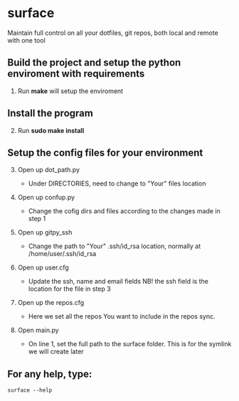 # surface
Maintain full control on all your dotfiles, git repos, both local and remote with one tool

## Build the project and setup the python enviroment with requirements
1.  Run **make** will setup the enviroment

## Install the program
2.  Run **sudo make install** 

## Setup the config files for your environment

3.  Open up dot_path.py
    *  Under DIRECTORIES, need to change to "Your" files location

4.  Open up confup.py
    *  Change the cofig dirs and files according to the changes made in step 1

5.  Open up gitpy_ssh
    *  Change the path to "Your" .ssh/id_rsa location, normally at /home/user/.ssh/id_rsa

6.  Open up user.cfg
    *  Update the ssh, name and email fields NB! the ssh field is the location for the file in step 3

7.  Open up the repos.cfg
    *  Here we set all the repos You want to include in the repos sync.

8.  Open main.py
    *  On line 1, set the full path to the surface folder. This is for the symlink we will create later

## For any help, type:
```
surface --help
```
